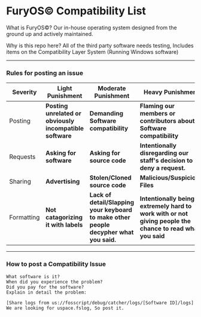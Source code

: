 # **FuryOS&copy; Compatibility List**
<!--more-->
What is FuryOS&copy;?
Our in-house operating system designed from the ground up and actively maintained.

Why is this repo here?
All of the third party software needs testing, Includes items on the Compatibility Layer System (Running Windows software)

------------


### Rules for posting an issue
|  Severity |  Light Punishment |  Moderate Punishment |  Heavy Punishment |
| ------------ | ------------ | ------------ | ------------ |
| Posting  | **Posting unrelated or obviously incompatible software**  | **Demanding Software compatibility**  | **Flaming our members or contributors about Software compatibility**  |
| Requests  | **Asking for software**  |  **Asking for source code** | **Intentionally disregarding our staff's decision to deny a request.**  |
| Sharing  | **Advertising**  | **Stolen/Cloned source code**  | **Malicious/Suspicious Files**  |
| Formatting  | **Not catagorizing it with labels**  | **Lack of detail/Slapping your keyboard to make other people decypher what you said.**  | **Intentionally being extremely hard to work with or not giving people the chance to read what you said**  |

------------



### How to post a Compatibility Issue
```
What software is it?
When did you experience the problem?
Did you pay for the software?
Explain in detail the problem:

[Share logs from us://fosscript/debug/catcher/logs/[Software ID]/logs]
We are looking for uspace.fslog, So post it.
```
